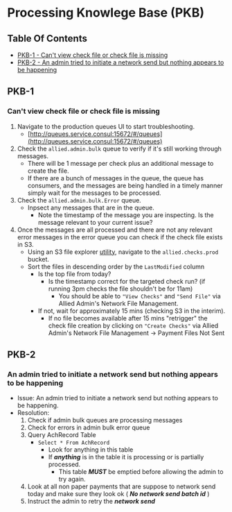 # Processing Knowlege Base (PKB)

## Table Of Contents
- [PKB-1 - Can't view check file or check file is missing](#pkb-1)
- [PKB-2 - An admin tried to initiate a network send but nothing appears to be happening](#pkb-2)

## PKB-1

### Can't view check file or check file is missing

1. Navigate to the production queues UI to start troubleshooting.
    - [http://queues.service.consul:15672/#/queues](http://queues.service.consul:15672/#/queues)
2. Check the `allied.admin.bulk` queue to verify if it's still working through messages.
    - There will be 1 message per check plus an additional message to create the file.
    - If there are a bunch of messages in the queue, the queue has consumers, and the messages are being handled in a timely manner simply wait for the messages to be processed.
3. Check the `allied.admin.bulk.Error` queue.
    - Inpsect any messages that are in the queue.
      - Note the timestamp of the message you are inspecting. Is the message relevant to your current issue?
4. Once the messages are all processed and there are not any relevant error messages in the error queue you can check if the check file exists in S3.
    - Using an S3 file explorer [utility](http://s3browser.com/), navigate to the `allied.checks.prod` bucket.
    - Sort the files in descending order by the `LastModified` column
      - Is the top file from today? 
        - Is the timestamp correct for the targeted check run? (if running 3pm checks the file shouldn't be for 11am)
          - You should be able to `"View Checks"` and `"Send File"` via Allied Admin's Network File Management.
      - If not, wait for approximately 15 mins (checking S3 in the interim).
        - If no file becomes available after 15 mins "retrigger" the check file creation by clicking on `"Create Checks"` via Allied Admin's Network File Management -> Payment Files Not Sent

## PKB-2

### An admin tried to initiate a network send but nothing appears to be happening

- Issue: An admin tried to initiate a network send but nothing appears to be happening.
- Resolution:
  1. Check if admin bulk queues are processing messages
  2. Check for errors in admin bulk error queue
  3. Query AchRecord Table 
     - `Select * From AchRecord`
       - Look for anything in this table
       - If ***anything*** is in the table it is processing or is partially processed. 
         - This table ***MUST*** be emptied before allowing the admin to try again.
  4. Look at all non paper payments that are suppose to network send today and make sure they look ok ( ***No network send batch id*** )
  5. Instruct the admin to retry the ***network send***
